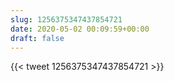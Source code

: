 ```yaml
---
slug: 1256375347437854721
date: 2020-05-02 00:09:59+00:00
draft: false
---
```


{{< tweet 1256375347437854721 >}}

